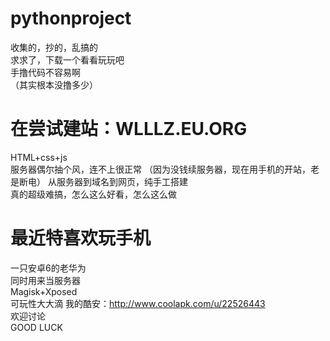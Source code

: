 # pythonproject
收集的，抄的，乱搞的  
求求了，下载一个看看玩玩吧  
手撸代码不容易啊  
（其实根本没撸多少）  
# 在尝试建站：WLLLZ.EU.ORG  
HTML+css+js  
服务器偶尔抽个风，连不上很正常
（因为没钱续服务器，现在用手机的开站，老是断电）
从服务器到域名到网页，纯手工搭建  
真的超级难搞，怎么这么好看，怎么这么做  
# 最近特喜欢玩手机  
一只安卓6的老华为  
同时用来当服务器  
Magisk+Xposed  
可玩性大大滴
我的酷安：http://www.coolapk.com/u/22526443  
欢迎讨论  
GOOD LUCK  
